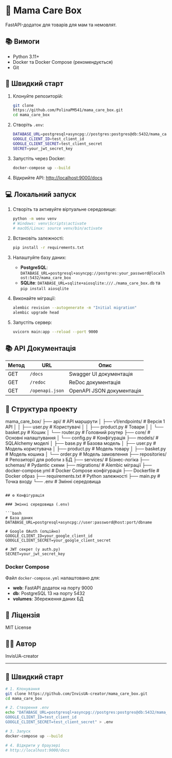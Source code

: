 # 🍼 Mama Care Box

FastAPI-додаток для товарів для мам та немовлят.

## 📚 Вимоги

- Python 3.11+
- Docker та Docker Compose (рекомендується)
- Git

## 🚀 Швидкий старт

1. Клонуйте репозиторій:
   ```bash
   git clone
   https://github.com/PolinaPM541/mama_care_box.git
   cd mama_care_box
   ```

2. Створіть `.env`:
   ```bash
   DATABASE_URL=postgresql+asyncpg://postgres:postgres@db:5432/mama_care_box
   GOOGLE_CLIENT_ID=test_client_id
   GOOGLE_CLIENT_SECRET=test_client_secret
   SECRET=your_jwt_secret_key
   ```

3. Запустіть через Docker:
   ```bash
   docker-compose up --build
   ```

4. Відкрийте API: [http://localhost:9000/docs](http://localhost:9000/docs)

## 💻 Локальний запуск

1. Створіть та активуйте віртуальне середовище:
   ```bash
   python -m venv venv
   # Windows: venv\Scripts\activate
   # macOS/Linux: source venv/bin/activate
   ```

2. Встановіть залежності:
   ```bash
   pip install -r requirements.txt
   ```

3. Налаштуйте базу даних:
   - **PostgreSQL**: `DATABASE_URL=postgresql+asyncpg://postgres:your_password@localhost:5432/mama_care_box`
   - **SQLite**: `DATABASE_URL=sqlite+aiosqlite:///./mama_care_box.db` та `pip install aiosqlite`

4. Виконайте міграції:
   ```bash
   alembic revision --autogenerate -m "Initial migration"
   alembic upgrade head
   ```

5. Запустіть сервер:
   ```bash
   uvicorn main:app --reload --port 9000
   ```

## 📚 API Документація


| Метод | URL | Опис |
|-------|-----|------|
| GET | `/docs` | Swagger UI документація |
| GET | `/redoc` | ReDoc документація |
| GET | `/openapi.json` | OpenAPI JSON документація |


## 📁 Структура проекту

mama_care_box/
├── api/                    # API маршрути
│   ├── v1/endpoints/      # Версія 1 API
│   │   ├── user.py        # Користувачі
│   │   ├── product.py     # Товари
│   │   └── basket.py      # Кошик
│   └── router.py          # Головний роутер
├── core/                  # Основні налаштування
│   └── config.py         # Конфігурація
├── models/               # SQLAlchemy моделі
│   ├── base.py          # Базова модель
│   ├── user.py          # Модель користувача
│   ├── product.py       # Модель товару
│   ├── basket.py        # Модель кошика
│   └── order.py         # Модель замовлення
├── repositories/         # Репозиторії для роботи з БД
├── services/            # Бізнес-логіка
├── schemas/             # Pydantic схеми
├── migrations/          # Alembic міграції
├── docker-compose.yml   # Docker Compose конфігурація
├── Dockerfile          # Docker образ
├── requirements.txt    # Python залежності
├── main.py            # Точка входу
└── .env               # Змінні середовища
```

## ⚙️ Конфігурація

### Змінні середовища (.env)

```bash
# База даних
DATABASE_URL=postgresql+asyncpg://user:password@host:port/dbname

# Google OAuth (опційно)
GOOGLE_CLIENT_ID=your_google_client_id
GOOGLE_CLIENT_SECRET=your_google_client_secret

# JWT секрет (у auth.py)
SECRET=your_jwt_secret_key
```

### Docker Compose

Файл `docker-compose.yml` налаштовано для:
- **web**: FastAPI додаток на порту 9000
- **db**: PostgreSQL 13 на порту 5432
- **volumes**: Збереження даних БД


## 📝 Ліцензія

MIT License

## 👨‍💻 Автор

InvisUA-creator

---

## 🚀 Швидкий старт

```bash
# 1. Клонування
git clone https://github.com/InvisUA-creator/mama_care_box.git
cd mama_care_box

# 2. Створення .env
echo "DATABASE_URL=postgresql+asyncpg://postgres:postgres@db:5432/mama_care_box
GOOGLE_CLIENT_ID=test_client_id
GOOGLE_CLIENT_SECRET=test_client_secret" > .env

# 3. Запуск
docker-compose up --build

# 4. Відкрити у браузері
# http://localhost:9000/docs
